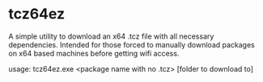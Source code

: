 # tcz64ez

A simple utility to download an x64 .tcz file with all necessary dependencies. Intended for those forced to manually download packages on x64 based machines before getting wifi access.

usage: tcz64ez.exe <package name with no .tcz> [folder to download to]